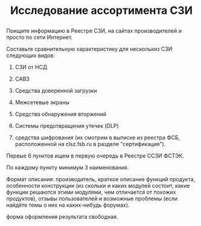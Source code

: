 # <p align = "center">Исследование ассортимента СЗИ</p>


Поищите информацию в Реестре СЗИ, на сайтах производителей и просто по сети Интернет.

Составьте сравнительную характеристику для несколькиз СЗИ следующих видов:

1. СЗИ от НСД

2. САВЗ

3. Средства доверенной загрузки

4. Межсетевые экраны

5. Средства обнаружения вторжений

6. Системы предотвращения утечек (DLP)

7. средства шифрования (их смотрим в выписке из реестра ФСБ, расположенной на clsz.fsb.ru в разделе "сертификация").

Первые 6 пунктов ищем в первую очередь в Реестре ССЗИ ФСТЭК.

По каждому пункту минимум 3 наименования.

Формат описания: производитель, краткое описание функций продукта, особенности конструкции (из скольки и каких модулей состоит, какие функции решаются этими модулями, чем отличается от похожих продуктов), отзывы пользователей и возможные проблемы (если найдёте темы о них на каких-нибудь форумах).

форма оформления результата свободная.

